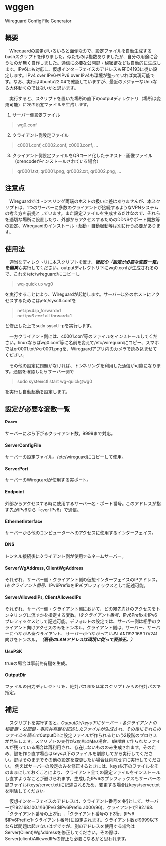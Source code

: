 # wggen
 Wireguard Config File Generator

## 概要

　Wireguardの設定がいろいろと面倒なので、設定ファイルを自動生成するbashスクリプトを作りました。似たものは複数ありましたが、自分の用途に合うものが無く自作しました。通信に必要な公開鍵・秘密鍵なども自動的に生成します。IPv6にも対応し、仮想インターフェイスのアドレスもRFC4193に従い設定します。IPv4 over IPv6やIPv6 over IPv4も環境が整っていれば実現可能です。なお、実行はUbuntu22.04で確認していますが、最近のメジャーなUnixなら大体動くのではないかと思います。
 
　実行すると、スクリプトを置いた場所の直下のoutputディレクトリ（場所は変更可能）に次の設定ファイルを生成します。
1. サーバー側設定ファイル
> wg0.conf
2. クライアント側設定ファイル
> c0001.conf, c0002.conf, c0003.conf, …
3. クライアント側設定ファイルをQRコード化したテキスト・画像ファイル（qrencodeがインストールされている場合）
> qr0001.txt, qr0001.png, qr0002.txt, qr0002.png, …

## 注意点
　Wireguardではトンネリング両端のホストの扱いに差はありませんが、本スクリプトは、1つのサーバーに多数のクライアントが接続するようなVPNシステムの考え方を前提としています。また設定ファイルを生成するだけなので、それらを適切な場所に設置したり、外部からアクセスするためのDDNSやポート開放等の設定、Wireguardのインストール・起動・自動起動等は別に行う必要があります。

## 使用法
　適当なディレクトリに本スクリプトを置き、***後記の「設定が必要な変数一覧」を編集し***実行してください。outputディレクトリ下にwg0.confが生成されるので、これを/etc/wireguard/にコピーし
> wq-quick up wg0

を実行することにより、Wireguardが起動します。サーバー以外のホストにアクセスするためには/etc/sysctl.confを
>net.ipv4.ip_forward=1<br>
>net.ipv6.conf.all.forward=1

と修正した上でsudo sysctl -pを実行します。

　一方クライアント側には、c0001.conf等のファイルをインストールしてください。linuxならばwg0.conf等に名前を変えて/etc/wireguardにコピー、スマホではqr0001.txtやqr0001.pngを、Wireguardアプリ内のカメラで読み込ませてください。

　その他の設定に問題がなければ、トンネリングを利用した通信が可能になります。通信を確認したらサーバー側で
> sudo systemctl start wg-quick@wg0

を実行し自動起動を設定します。

## 設定が必要な変数一覧
#### Peers
サーバーにぶら下がるクライアント数。9999まで対応。
#### ServerConfigFile
サーバーの設定ファイル。/etc/wireguardにコピーして使用。
#### ServerPort
サーバーのWireguardが使用する実ポート。
#### Endpoint
外部からアクセスする時に使用するサーバー名・ポート番号。このアドレスが指す先がIPv6なら「over IPv6」で通信。
#### EthernetInterface
サーバーから他のコンピューターへのアクセスに使用するインターフェイス。
#### DNS
トンネル接続後にクライアント側が使用するネームサーバー。
#### ServerWgAddress, ClientWgAddress
それぞれ、サーバー側・クライアント側の仮想インターフェイスのIPアドレス。$iをクライアント番号、$IPv6PrefixをIPv6プレフィックスとして記述可能。
#### ServerAllowedIPs, ClientAllowedIPs
それぞれ、サーバー側・クライアント側において、どの宛先向けのアクセスをトンネリングに流すかを指定する変数。$iをクライアント番号、$IPv6PrefixをIPv6プレフィックスとして記述可能。デフォルトの設定では、サーバー側は相手のクライアント向けアクセスのみをトンネル。クライアント側は、サーバー、サーバーにつながる全クライアント、サーバーがつながっているLAN(192.168.1.0/24)向けをトンネル。***（最後のLANアドレスは環境に従って要修正。）***
#### UsePSK
trueの場合は事前共有鍵を生成。
#### OutputDir
ファイルの出力ディレクトリを、絶対パスまたは本スクリプトからの相対パスで指定。

## 補足
　スクリプトを実行すると、$OutputDir/keys下にサーバー・各クライアントの秘密鍵・公開鍵・事前共有鍵を記述したファイルが生成され、その後にそれらのファイルを読んで$OutputDirに設定ファイルが作られるという2段階のプロセスが発生します。スクリプトの実行が2度目以降の場合、1段階目で作られたファイルが残っている場合は再利用され、存在しないもののみ生成されます。そのため、鍵を作り直す場合はkeys以下のファイルを削除してから実行してください。鍵はそのままでその他の設定を変更したい場合は削除せずに実行してください。 例えばサーバーの設定のみを修正するときには、keys以下のファイルをそのままにしておくことにより、クライアント全ての設定ファイルをインストールし直すようなことが避けられます。生成したIPv6のプレフィックスもサーバーの鍵ファイル(keys/server.txt)に記述されるため、変更する場合はkeys/server.txtを削除してください。

　仮想インターフェイスのアドレスは、クライアント番号を4桁として、サーバーが192.168.100.1/16(IPv6 $IPv6Prefix::a000/96)、クライアントが192.168.「クライアント番号の上2桁」.「クライアント番号の下2桁」(IPv6 $IPv6Prefix:1::クライアント番号)に設定されます。クライアント数が9999以下ならば問題は起きないはずですが、別のアドレスを使用する場合はServer(Client)WgAddressを修正してください。その際は、Server(client)AlllowedIPsの修正も必要になるかと思われます。
